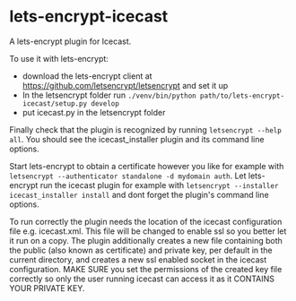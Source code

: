 # lets-encrypt-icecast
A lets-encrypt plugin for Icecast.

To use it with lets-encrypt:
* download the lets-encrypt client at https://github.com/letsencrypt/letsencrypt and set it up
* In the letsencrypt folder run `./venv/bin/python path/to/lets-encrypt-icecast/setup.py develop`
* put icecast.py in the letsencrypt folder

Finally check that the plugin is recognized by running `letsencrypt --help all`. You should see the icecast_installer plugin and its command line options.

Start lets-encrypt to obtain a certificate however you like for example with `letsencrypt --authenticator standalone -d mydomain auth`.
Let lets-encrypt run the icecast plugin for example with `letsencrypt --installer icecast_installer install` and dont forget the plugin's command line options.

To run correctly the plugin needs the location of the icecast configuration file e.g. icecast.xml. This file will be changed to enable ssl so you better let it run on a copy.
The plugin additionally creates a new file containing both the public (also known as certificate) and private key, per default in the current directory, and creates a new ssl enabled socket in the icecast configuration. MAKE SURE you set the permissions of the created key file correctly so only the user running icecast can access it as it CONTAINS YOUR PRIVATE KEY.

